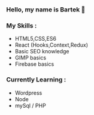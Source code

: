### Hello, my name is Bartek 👋

### My Skills :
 - HTML5,CSS,ES6
 - React (Hooks,Context,Redux)
 - Basic SEO knowledge
 - GIMP basics
 - Firebase basics
### Currently Learning :
 - Wordpress
 - Node
 - mySql / PHP
<!--
**BartlomiejRuson/BartlomiejRuson** is a ✨ _special_ ✨ repository because its `README.md` (this file) appears on your GitHub profile.

Here are some ideas to get you started:

- 🔭 I’m currently working on ...
- 🌱 I’m currently learning ...
- 👯 I’m looking to collaborate on ...
- 🤔 I’m looking for help with ...
- 💬 Ask me about ...
- 📫 How to reach me: ...
- 😄 Pronouns: ...
- ⚡ Fun fact: ...
-->
